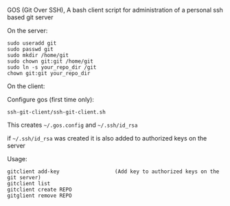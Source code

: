 GOS (Git Over SSH), A bash client script for administration of a personal ssh based git server

On the server:
```
sudo useradd git
sudo passwd git
sudo mkdir /home/git
sudo chown git:git /home/git
sudo ln -s your_repo_dir /git
chown git:git your_repo_dir
```

On the client:

Configure gos (first time only):
```
ssh-git-client/ssh-git-client.sh
```

This creates `~/.gos.config` and `~/.ssh/id_rsa`

if `~/.ssh/id_rsa` was created it is also added to authorized keys on the server

Usage:
```
gitclient add-key                  (Add key to authorized keys on the git server)
gitclient list
gitclient create REPO
gitglient remove REPO
```
